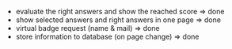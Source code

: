 - evaluate the right answers and show the reached score => done
- show selected answers and right answers in one page => done
- virtual badge request (name & mail) => done
- store information to database (on page change) => done